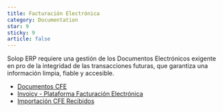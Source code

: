 ```yaml
---
title: Facturación Electrónica
category: Documentation
star: 9
sticky: 9
article: false
---
```

Solop ERP requiere una gestión de los Documentos Electrónicos exigente en pro de la integridad de las transacciones futuras, que garantiza una información limpia, fiable y accesible.

- [Documentos CFE](cfe-documents)
- [Invoicy - Plataforma Facturación Electrónica](electronic-billing-supplier)
- [Importación CFE Recibidos](import-cfe-received)